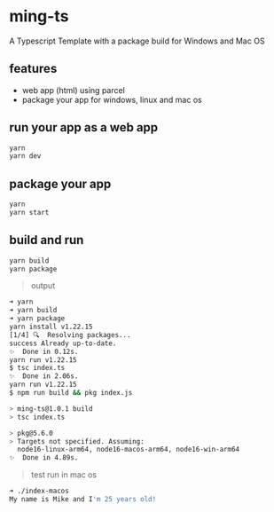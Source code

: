 # ming-ts

A Typescript Template with a package build for Windows and Mac OS

## features

* web app (html) using parcel
* package your app for windows, linux and mac os

## run your app as a web app

```sh
yarn
yarn dev
```

## package your app

```sh
yarn
yarn start
```

## build and run

```sh
yarn build
yarn package
```

> output

```sh
➜ yarn
➜ yarn build
➜ yarn package
yarn install v1.22.15
[1/4] 🔍  Resolving packages...
success Already up-to-date.
✨  Done in 0.12s.
yarn run v1.22.15
$ tsc index.ts
✨  Done in 2.06s.
yarn run v1.22.15
$ npm run build && pkg index.js

> ming-ts@1.0.1 build
> tsc index.ts

> pkg@5.6.0
> Targets not specified. Assuming:
  node16-linux-arm64, node16-macos-arm64, node16-win-arm64
✨  Done in 4.89s.
```

> test run in mac os

```sh
➜ ./index-macos
My name is Mike and I'm 25 years old!
```
